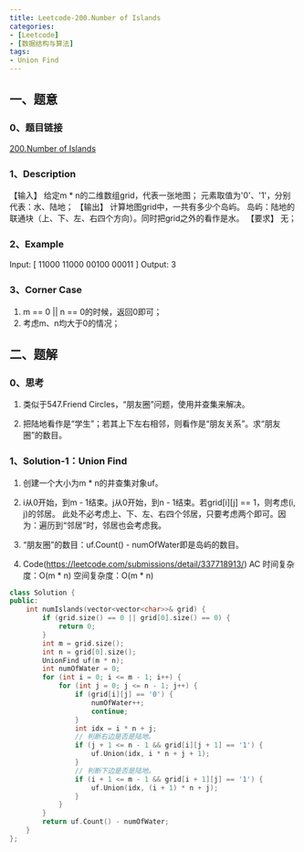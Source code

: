 ```yaml
---
title: Leetcode-200.Number of Islands
categories: 
- [Leetcode]
- [数据结构与算法]
tags: 
- Union Find
---
```


## 一、题意

### 0、题目链接
[200.Number of Islands](https://leetcode.com/problems/number-of-islands/)

### 1、Description
【输入】
给定m * n的二维数组grid，代表一张地图；
元素取值为'0'、'1'，分别代表：水、陆地；
【输出】
计算地图grid中，一共有多少个岛屿。
岛屿：陆地的联通块（上、下、左、右四个方向）。同时把grid之外的看作是水。
【要求】
无；

### 2、Example
Input:
[
11000
11000
00100
00011
]
Output: 3

<!-- more -->

### 3、Corner Case
1. m == 0 || n == 0的时候，返回0即可；
2. 考虑m、n均大于0的情况；

## 二、题解

### 0、思考
1. 类似于547.Friend Circles，“朋友圈”问题，使用并查集来解决。

2. 把陆地看作是“学生”；若其上下左右相邻，则看作是“朋友关系”。求“朋友圈”的数目。

### 1、Solution-1：Union Find
1. 创建一个大小为m * n的并查集对象uf。

2. i从0开始，到m - 1结束。j从0开始，到n - 1结束。若grid[i][j] == 1，则考虑(i, j)的邻居。
此处不必考虑上、下、左、右四个邻居，只要考虑两个即可。因为：遍历到“邻居”时，邻居也会考虑我。

3. “朋友圈”的数目：uf.Count() - numOfWater即是岛屿的数目。

4. Code(https://leetcode.com/submissions/detail/337718913/)
AC
时间复杂度：O(m * n)
空间复杂度：O(m * n)
```C++
class Solution {
public:
    int numIslands(vector<vector<char>>& grid) {
        if (grid.size() == 0 || grid[0].size() == 0) {
            return 0;
        }
        int m = grid.size();
        int n = grid[0].size();
        UnionFind uf(m * n);
        int numOfWater = 0;
        for (int i = 0; i <= m - 1; i++) {
            for (int j = 0; j <= n - 1; j++) {
                if (grid[i][j] == '0') {
                    numOfWater++;
                    continue;
                }
                int idx = i * n + j;
                // 判断右边是否是陆地。
                if (j + 1 <= n - 1 && grid[i][j + 1] == '1') {
                    uf.Union(idx, i * n + j + 1);
                }
                // 判断下边是否是陆地。
                if (i + 1 <= m - 1 && grid[i + 1][j] == '1') {
                    uf.Union(idx, (i + 1) * n + j);
                }
            }
        }
        return uf.Count() - numOfWater;
    }
};
```

